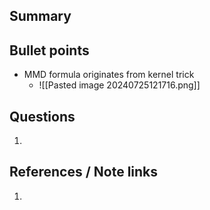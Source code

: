 ## Summary

## Bullet points
- MMD formula originates from kernel trick
	- ![[Pasted image 20240725121716.png]]

## Questions
1. 

## References / Note links
1. 